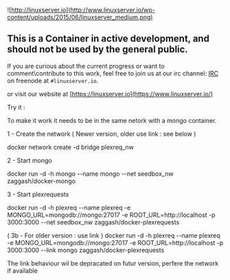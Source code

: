 ![http://linuxserver.io](http://www.linuxserver.io/wp-content/uploads/2015/06/linuxserver_medium.png)

## This is a Container in active development, and should not be used by the general public.
If you are curious about the current progress or want to comment\contribute to this work, feel free to join us at our irc channel:
[IRC](https://www.linuxserver.io/index.php/irc/) on freenode at `#linuxserver.io`.

or visit our website at [https://linuxserver.io](https://www.linuxserver.io/)

Try it :

To make it work it needs to be in the same netork with a mongo container.

1 - Create the network ( Newer version, older use link : see below )

docker network create -d bridge plexreq_nw

2 - Start mongo

docker run -d -h mongo --name mongo --net seedbox_nw zaggash/docker-mongo

3 - Start plexrequests

docker run -d -h plexreq --name plexreq -e MONGO_URL=mongodb://mongo:27017 -e ROOT_URL=http://localhost -p 3000:3000 --net seedbox_nw zaggash/docker-plexrequests

( 3b - For older version : use link )
docker run -d -h plexreq --name plexreq -e MONGO_URL=mongodb://mongo:27017 -e ROOT_URL=http://localhost -p 3000:3000 --link mongo zaggash/docker-plexrequests

The link behaviour wil be depracated on futur version, perfere the network if available
